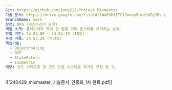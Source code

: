 ```yaml
---
Git: https://github.com/jong212/Project_Mixmaster
기술 문서: https://drive.google.com/file/d/1WwEXH1ITCfJmvsyBorzhdZgJEs-i_QeV/view?usp=sharing
BranchName: main
장르: RPG (믹스마스터 모작)
게임 소개: 플레이어와 펫이 한 팀을 이뤄 몬스터를 처치하는 방식.
작업 기간: 24.04.09 ~ 24.04.19 (10일)
수정 기록: 24.07.20 (작성일)
핵심기술:
  - ObjectPooling
  - BSP
  - StatePatern
  - Isometric
메모: 코드 리펙토링 및 코드 드랍 시스템을 추가로 구현 할 것.
---
```

![[240429_mixmaster_기술문서_안종화_1차 완료.pdf]]